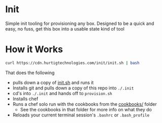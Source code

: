 # Init

Simple init tooling for provisioning any box.  Designed to be 
a quick and easy, no fuss, get this box into a usable state
kind of tool

# How it Works

```bash
curl https://cdn.hurtigtechnologies.com/init/init.sh | bash
```

That does the following 

- pulls down a copy of [init.sh](init.sh) and runs it
- Installs git and pulls down a copy of this repo into `./.init`
- cd's into `./.init` and hands off to `provision.sh`
- Installs chef
- Runs a chef solo run with the cookbooks from the [cookbooks/](cookbooks/) folder
    - See the cookbooks in that folder for more info on what they do
- Reloads your current terminal session's `.bashrc` or `.bash_profile`




